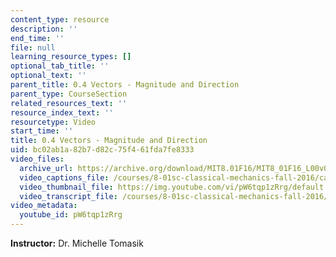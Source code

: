 ```yaml
---
content_type: resource
description: ''
end_time: ''
file: null
learning_resource_types: []
optional_tab_title: ''
optional_text: ''
parent_title: 0.4 Vectors - Magnitude and Direction
parent_type: CourseSection
related_resources_text: ''
resource_index_text: ''
resourcetype: Video
start_time: ''
title: 0.4 Vectors - Magnitude and Direction
uid: bc02ab1a-82b7-d82c-75f4-61fda7fe8333
video_files:
  archive_url: https://archive.org/download/MIT8.01F16/MIT8_01F16_L00v04_360p.mp4
  video_captions_file: /courses/8-01sc-classical-mechanics-fall-2016/ca5e78a754695e1c97a8adb104152a0a_pW6tqp1zRrg.vtt
  video_thumbnail_file: https://img.youtube.com/vi/pW6tqp1zRrg/default.jpg
  video_transcript_file: /courses/8-01sc-classical-mechanics-fall-2016/93b73a2f00dcb02b7021e4fbdbd70a22_pW6tqp1zRrg.pdf
video_metadata:
  youtube_id: pW6tqp1zRrg
---
```


**Instructor:** Dr. Michelle Tomasik